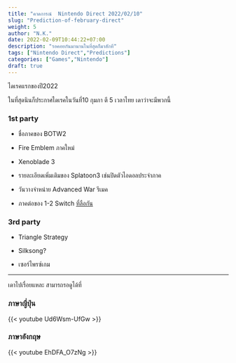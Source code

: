 ```yaml
---
title: "คาดการณ์  Nintendo Direct 2022/02/10"
slug: "Prediction-of-february-direct"
weight: 5
author: "N.K."
date: 2022-02-09T10:44:22+07:00
description: "รอคอยกันมานานในที่สุดก็มาสักที"
tags: ["Nintendo Direct","Predictions"]
categories: ["Games","Nintendo"]
draft: true
---
```

ไดเรคแรกของปี2022
<!--more-->

ในที่สุดนินก็ประกาศไดเรคในวันที่10 กุมภา ตี 5 เวลาไทย เดาว่าจะมีพวกนี้

### 1st party

- ชื่อภาคของ BOTW2

- Fire Emblem ภาคใหม่

- Xenoblade 3

- รายละเอียดเพิ่มเติมของ Splatoon3 เช่นปิดตัวไอดอลประจำภาค 

- วันวางจำหน่าย Advanced War รีเมค

- ภาคต่อของ 1-2 Switch [ที่ลือกัน](https://famiboards.com/threads/rumour-1-2-switch-is-getting-a-sequel.1865/post-143606)

### 3rd party

- Triangle Strategy

- Silksong?

- เซอร์ไพรซ์เกม

****

เดาไปเรื่อยแหละ สามารถรอดูได้ที่

### ภาษาญี่ปุ่น

{{< youtube Ud6Wsm-UfGw >}}

### ภาษาอังกฤษ

{{< youtube  EhDFA_O7zNg >}}
